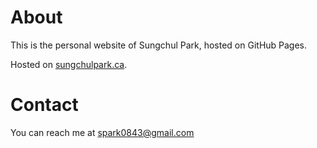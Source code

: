 # About

This is the personal website of Sungchul Park, hosted on GitHub Pages.

Hosted on [sungchulpark.ca](https://sungchulpark.ca).

# Contact

You can reach me at [spark0843@gmail.com](mailto:spark0843@gmail.com)
